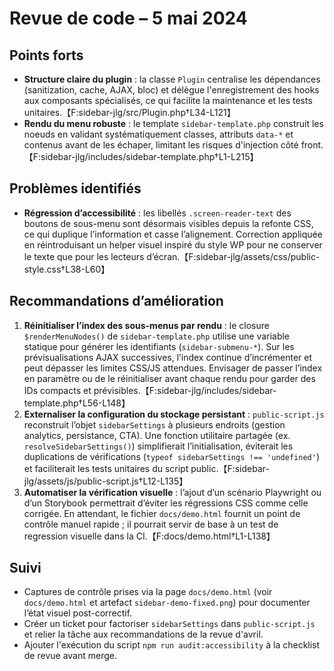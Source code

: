 # Revue de code – 5 mai 2024

## Points forts
- **Structure claire du plugin** : la classe `Plugin` centralise les dépendances (sanitization, cache, AJAX, bloc) et délègue l'enregistrement des hooks aux composants spécialisés, ce qui facilite la maintenance et les tests unitaires.【F:sidebar-jlg/src/Plugin.php†L34-L121】
- **Rendu du menu robuste** : le template `sidebar-template.php` construit les noeuds en validant systématiquement classes, attributs `data-*` et contenus avant de les échaper, limitant les risques d'injection côté front.【F:sidebar-jlg/includes/sidebar-template.php†L1-L215】

## Problèmes identifiés
- **Régression d’accessibilité** : les libellés `.screen-reader-text` des boutons de sous-menu sont désormais visibles depuis la refonte CSS, ce qui duplique l’information et casse l’alignement. Correction appliquée en réintroduisant un helper visuel inspiré du style WP pour ne conserver le texte que pour les lecteurs d’écran.【F:sidebar-jlg/assets/css/public-style.css†L38-L60】

## Recommandations d’amélioration
1. **Réinitialiser l’index des sous-menus par rendu** : le closure `$renderMenuNodes()` de `sidebar-template.php` utilise une variable statique pour générer les identifiants (`sidebar-submenu-*`). Sur les prévisualisations AJAX successives, l’index continue d’incrémenter et peut dépasser les limites CSS/JS attendues. Envisager de passer l’index en paramètre ou de le réinitialiser avant chaque rendu pour garder des IDs compacts et prévisibles.【F:sidebar-jlg/includes/sidebar-template.php†L56-L148】
2. **Externaliser la configuration du stockage persistant** : `public-script.js` reconstruit l’objet `sidebarSettings` à plusieurs endroits (gestion analytics, persistance, CTA). Une fonction utilitaire partagée (ex. `resolveSidebarSettings()`) simplifierait l’initialisation, éviterait les duplications de vérifications (`typeof sidebarSettings !== 'undefined'`) et faciliterait les tests unitaires du script public.【F:sidebar-jlg/assets/js/public-script.js†L12-L135】
3. **Automatiser la vérification visuelle** : l’ajout d’un scénario Playwright ou d’un Storybook permettrait d’éviter les régressions CSS comme celle corrigée. En attendant, le fichier `docs/demo.html` fournit un point de contrôle manuel rapide ; il pourrait servir de base à un test de regression visuelle dans la CI.【F:docs/demo.html†L1-L138】

## Suivi
- Captures de contrôle prises via la page `docs/demo.html` (voir `docs/demo.html` et artefact `sidebar-demo-fixed.png`) pour documenter l’état visuel post-correctif.
- Créer un ticket pour factoriser `sidebarSettings` dans `public-script.js` et relier la tâche aux recommandations de la revue d'avril.
- Ajouter l'exécution du script `npm run audit:accessibility` à la checklist de revue avant merge.
